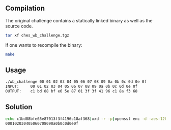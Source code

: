 Compilation
-----------

The original challenge contains a statically linked binary as well as the source code.

```bash
tar xf ches_wb_challenge.tgz
```

If one wants to recompile the binary:

```bash
make
```

Usage
-----

```bash
./wb_challenge 00 01 02 03 04 05 06 07 08 09 0a 0b 0c 0d 0e 0f
INPUT:     00 01 02 03 04 05 06 07 08 09 0a 0b 0c 0d 0e 0f 
OUTPUT:    c1 bd 88 bf e6 5e 87 01 3f 3f 41 96 c1 8a f3 68 
```

Solution
--------

```bash
echo c1bd88bfe65e87013f3f4196c18af368|xxd -r -p|openssl enc -d -aes-128-ecb -K DEC1A551F1EDDEC0DE4B1DAE5C0DE511 -nopad|xxd -p
000102030405060708090a0b0c0d0e0f
```
